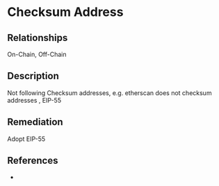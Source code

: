 # Checksum Address


## Relationships 
On-Chain, Off-Chain

## Description 
Not following Checksum addresses, e.g. etherscan does not checksum addresses , EIP-55

## Remediation
Adopt EIP-55


## References 
- 
